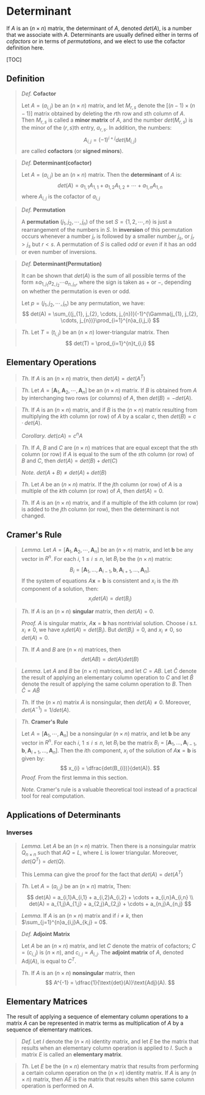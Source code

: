 # Determinant #

If $A$ is an $(n\times n)$ matrix, the determinant of $A$, denoted $det(A)$, is a number that we associate with $A$. Determinants are usually defined either in terms of *cofactors* or in terms of *permutations*, and we elect to use the cofactor definition here.

[TOC]

## Definition ##

> *Def.* **Cofactor**
>
> Let $A=(a_{i,j})$ be an $(n\times n)$ matrix, and let $M_{r,s}$ denote the $[(n-1)\times (n-1)]$ matrix obtained by deleting the $r$th row and $s$th column of $A$. Then $M_{r, s}$ is called a **minor matrix** of $A$, and the number $det(M_{r,s})$ is the minor of the $(r,s)$th entry, $a_{r,s}$. In addition, the numbers:
> $$
> A_{i,j} = (-1)^{i+j}det(M_{i,j})
> $$
> are called **cofactors** (or **signed minors**).



> *Def.* **Determinant(cofactor)**
>
> Let $A=(a_{i,j})$ be an $(n\times n)$ matrix. Then the **determinant** of $A$ is:
> $$
> det(A) = a_{1,1}A_{1,1} + a_{1,2}A_{1,2} + \cdots + a_{1,n}A_{1,n}
> $$
> where $A_{i,j}$ is the cofactor of $a_{i,j}$



> *Def.* **Permutation**
>
> A **permutation** $(j_{1}, j_{2}, \cdots, j_{n})$ of the set $S=\{ 1,2,\cdots, n \}$ is just a rearrangement of the numbers in $S$. In **inversion** of this permutation occurs whenever a number $j_{r}$ is followed by a smaller number $j_{s}$, or $j_{r} > j_{s}$ but $r<s$. A permutation of $S$ is called *odd* or *even* if it has an odd or even number of inversions.



> *Def.* **Determinant(Permutation)**
>
> It can be shown that $det(A)$ is the sum of all possible terms of the form $\pm a_{1,j_{1}}a_{2,j_{2}}\cdots a_{n,j_{n}}$, where the sign is taken as $+$ or $-$, depending on whether the permutation is even or odd.
>
> Let $p=(j_{1}, j_{2}, \cdots, j_{n})$ be any permutation, we have:
> $$
> det(A) = \sum_{(j_{1}, j_{2}, \cdots, j_{n})}(-1)^{\Gamma(j_{1}, j_{2}, \cdots, j_{n})}\prod_{i=1}^{n}a_{i,j_i}
> $$



> *Th.* Let $T=(t_{i,j})$ be an $(n\times n)$ lower-triangular matrix. Then
> $$
> det(T) = \prod_{i=1}^{n}t_{i,i}
> $$





 ## Elementary Operations ##

> *Th.* If $A$ is an $(n\times n)$ matrix, then $det(A) = det(A^T)$



> *Th.* Let $A = [\mathbf{A}_{1}, \mathbf{A}_{2}, \cdots, \mathbf{A}_n]$ be an $(n\times n)$ matrix. If $B$ is obtained from $A$ by interchanging two rows (or columns) of $A$, then $det(B) = -det(A)$.



> *Th.* If $A$ is an $(n\times n)$ matrix, and if $B$ is the $(n\times n)$ matrix resulting from multiplying the $k$th column (or row) of $A$ by a scalar $c$, then $det(B) = c\cdot det(A)$.
>
> *Corollary.* $det(cA) = c^{n}A$



> *Th.* If $A$, $B$ and $C$ are $(n\times n)$ matrices that are equal except that the $s$th column (or row) if $A$ is equal to the sum of the $s$th column (or row) of $B$ and $C$, then $det(A) = det(B) + det(C)$
>
> *Note.* $det(A+B) \neq det(A) + det(B)$



> *Th.* Let $A$ be an $(n\times n)$ matrix. If the $j$th column (or row) of $A$ is a multiple of the $k$th column (or row) of $A$, then $det(A) = 0$.



> *Th.* If $A$ is an $(n\times n)$ matrix, and if a multiple of the $k$th column (or row) is added to the $j$th column (or row), then the determinant is not changed.



## Cramer's Rule ##

> *Lemma.* Let $A=[\mathbf{A}_{1}, \mathbf{A}_{2}, \cdots, \mathbf{A}_{n}]$ be an $(n\times n)$ matrix, and let $\mathbf{b}$ be any vector in $R^n$. For each $i,\ 1\leq i\leq n$, let $B_i$ be the $(n\times n)$ matrix:
> $$
> B_{i} = [\mathbf{A}_{1}, \dots, \mathbf{A}_{i-1}, \mathbf{b}, \mathbf{A}_{i+1}, \dots, \mathbf{A}_{n}].
> $$
> If the system of equations $A\mathbf{x} = \mathbf{b}$ is consistent and $x_i$ is the $i$th component of a solution, then:
> $$
> x_{i}det(A) = det(B_{i})
> $$



> *Th.* If $A$ is an $(n\times n)$ **singular** matrix, then $det(A) = 0$.
>
> *Proof.* $A$ is singular matrix, $A\mathbf{x} = \mathbf{b}$ has nontrivial solution. Choose $i$ s.t. $x_i \neq 0$, we have $x_{i}det(A) = det(B_{i})$. But $det(B_{i}) = 0$, and $x_i \neq 0$, so $det(A) = 0$.



> *Th.* If $A$ and $B$ are $(n\times n)$ matrices, then 
> $$
> det(AB) = det(A)det(B)
> $$



> *Lemma*. Let $A$ and $B$ be $(n\times n)$ matrices, and let $C = AB$. Let $\hat{C}$ denote the result of applying an elementary column operation to $C$ and let $\hat{B}$ denote the result of applying the same column operation to $B$. Then $\hat{C} = A\hat{B}$



> *Th.* If the $(n\times n)$ matrix $A$ is nonsingular, then $det(A)\neq 0$. Moreover, $det(A^{-1}) = 1/det(A)$.



> *Th.* **Cramer's Rule**
>
> Let $A=[\mathbf{A}_{1}, \cdots, \mathbf{A}_{n}]$ be a nonsingular $(n\times n)$ matrix, and let $\mathbf{b}$ be any vector in $R^n$. For each $i,\ 1\leq i\leq n$, let $B_{i}$ be the matrix $B_{i} = [\mathbf{A}_{1}, \dots, \mathbf{A}_{i-1}, \mathbf{b}, \mathbf{A}_{i+1}, \dots, \mathbf{A}_{n}]$. Then the $i$th component, $x_i$ of the solution of $A\mathbf{x}=\mathbf{b}$ is given by:
> $$
> x_{i} = \dfrac{det(B_{i})}{det(A)}.
> $$
> *Proof.* From the first lemma in this section.
>
> *Note.* Cramer's rule is a valuable theoretical tool instead of a practical tool for real computation.



## Applications of Determinants ##

### Inverses ###

> *Lemma.* Let $A$ be an $(n\times n)$ matrix. Then there is a nonsingular matrix $Q_{n\times n}$ such that $AQ=L$, where $L$ is lower triangular. Moreover, $det(Q^{T}) = det(Q)$.
>
> This Lemma can give the proof for the fact that $det(A) = det(A^T)$



> *Th.* Let $A=(a_{i,j})$ be an $(n\times n)$ matrix, Then:
> $$
> det(A) = a_{i,1}A_{i,1} + a_{i,2}A_{i,2} + \cdots + a_{i,n}A_{i,n} \\
> det(A) = a_{1,j}A_{1,j} + a_{2,j}A_{2,j} + \cdots + a_{n,j}A_{n,j}
> $$



> *Lemma.* If $A$ is an $(n\times n)$ matrix and if $i\neq k$, then $\sum_{j=1}^{n}a_{i,j}A_{k,j} = 0$.



> *Def.* **Adjoint Matrix**
>
> Let $A$ be an $(n\times n)$ matrix, and let $C$ denote the matrix of cofactors; $C=(c_{i,j})$ is $(n\times n)$, and $c_{i,j} = A_{i,j}$. The **adjoint matrix** of $A$, denoted $\text{Adj}(A)$, is equal to $C^T$.



> *Th.* If $A$ is an $(n\times n)$ **nonsingular** matrix, then
> $$
> A^{-1} = \dfrac{1}{\text{det}(A)}\text{Adj}(A).
> $$





## Elementary Matrices ##

The result of applying a sequence of elementary column operations to a matrix $A$ can be represented in matrix terms as multiplication of $A$ by a sequence of elementary matrices.



> *Def.* Let $I$ denote the $(n\times n)$ identity matrix, and let $E$ be the matrix that results when an elementary column operation is applied to $I$. Such a matrix $E$ is called an **elementary matrix**.



> *Th.* Let $E$ be the $(n\times n)$ elementary matrix that results from performing a certain column operation on the $(n\times n)$ identity matrix. If $A$ is any $(n\times n)$ matrix, then $AE$ is the matrix that results when this same column operation is performed on $A$.








